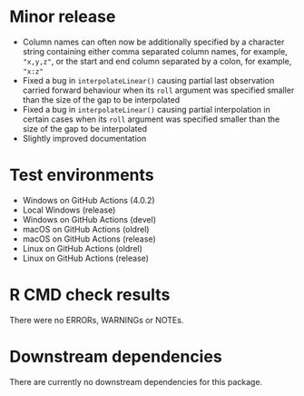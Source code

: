 # Minor release

* Column names can often now be additionally specified by a character string containing either comma separated column names, for example, `"x,y,z"`, or the start and end column separated by a colon, for example, `"x:z"`
* Fixed a bug in `interpolateLinear()` causing partial last observation carried forward behaviour when its `roll` argument was specified smaller than the size of the gap to be interpolated
* Fixed a bug in `interpolateLinear()` causing partial interpolation in certain cases when its `roll` argument was specified smaller than the size of the gap to be interpolated
* Slightly improved documentation

# Test environments

* Windows on GitHub Actions (4.0.2)
* Local Windows (release)
* Windows on GitHub Actions (devel)
* macOS on GitHub Actions (oldrel)
* macOS on GitHub Actions (release)
* Linux on GitHub Actions (oldrel)
* Linux on GitHub Actions (release)

# R CMD check results

There were no ERRORs, WARNINGs or NOTEs.

# Downstream dependencies

There are currently no downstream dependencies for this package.

